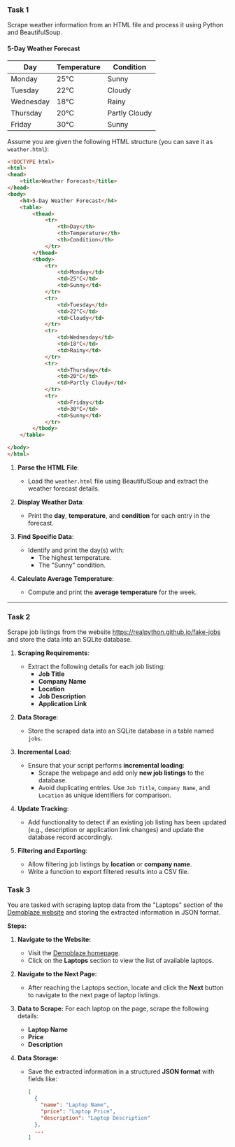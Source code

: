 ### Task 1

Scrape weather information from an HTML file and process it using Python and BeautifulSoup.

<h4>5-Day Weather Forecast</h4>
<table>
    <thead>
        <tr>
            <th>Day</th>
            <th>Temperature</th>
            <th>Condition</th>
        </tr>
    </thead>
    <tbody>
        <tr>
            <td>Monday</td>
            <td>25°C</td>
            <td>Sunny</td>
        </tr>
        <tr>
            <td>Tuesday</td>
            <td>22°C</td>
            <td>Cloudy</td>
        </tr>
        <tr>
            <td>Wednesday</td>
            <td>18°C</td>
            <td>Rainy</td>
        </tr>
        <tr>
            <td>Thursday</td>
            <td>20°C</td>
            <td>Partly Cloudy</td>
        </tr>
        <tr>
            <td>Friday</td>
            <td>30°C</td>
            <td>Sunny</td>
        </tr>
    </tbody>
</table>

Assume you are given the following HTML structure (you can save it as `weather.html`):

```html
<!DOCTYPE html>
<html>
<head>
    <title>Weather Forecast</title>
</head>
<body>
    <h4>5-Day Weather Forecast</h4>
    <table>
        <thead>
            <tr>
                <th>Day</th>
                <th>Temperature</th>
                <th>Condition</th>
            </tr>
        </thead>
        <tbody>
            <tr>
                <td>Monday</td>
                <td>25°C</td>
                <td>Sunny</td>
            </tr>
            <tr>
                <td>Tuesday</td>
                <td>22°C</td>
                <td>Cloudy</td>
            </tr>
            <tr>
                <td>Wednesday</td>
                <td>18°C</td>
                <td>Rainy</td>
            </tr>
            <tr>
                <td>Thursday</td>
                <td>20°C</td>
                <td>Partly Cloudy</td>
            </tr>
            <tr>
                <td>Friday</td>
                <td>30°C</td>
                <td>Sunny</td>
            </tr>
        </tbody>
    </table>

</body>
</html>
```

1. **Parse the HTML File**:

   - Load the `weather.html` file using BeautifulSoup and extract the weather forecast details.
2. **Display Weather Data**:

   - Print the **day**, **temperature**, and **condition** for each entry in the forecast.
3. **Find Specific Data**:

   - Identify and print the day(s) with:
     - The highest temperature.
     - The "Sunny" condition.
4. **Calculate Average Temperature**:

   - Compute and print the **average temperature** for the week.

---

### Task 2

Scrape job listings from the website https://realpython.github.io/fake-jobs and store the data into an SQLite database.

1. **Scraping Requirements**:

   - Extract the following details for each job listing:
     - **Job Title**
     - **Company Name**
     - **Location**
     - **Job Description**
     - **Application Link**
2. **Data Storage**:

   - Store the scraped data into an SQLite database in a table named `jobs`.
3. **Incremental Load**:

   - Ensure that your script performs **incremental loading**:
     - Scrape the webpage and add only **new job listings** to the database.
     - Avoid duplicating entries. Use `Job Title`, `Company Name`, and `Location` as unique identifiers for comparison.
4. **Update Tracking**:

   - Add functionality to detect if an existing job listing has been updated (e.g., description or application link changes) and update the database record accordingly.
5. **Filtering and Exporting**:

   - Allow filtering job listings by **location** or **company name**.
   - Write a function to export filtered results into a CSV file.

### Task 3

You are tasked with scraping laptop data from the "Laptops" section of the [Demoblaze website](https://www.demoblaze.com/) and storing the extracted information in JSON format.

**Steps:**

1. **Navigate to the Website:**

   - Visit the [Demoblaze homepage](https://www.demoblaze.com/).
   - Click on the **Laptops** section to view the list of available laptops.
2. **Navigate to the Next Page:**

   - After reaching the Laptops section, locate and click the **Next** button to navigate to the next page of laptop listings.
3. **Data to Scrape:**
   For each laptop on the page, scrape the following details:

   - **Laptop Name**
   - **Price**
   - **Description**
4. **Data Storage:**

   - Save the extracted information in a structured **JSON format** with fields like:
     ```json
     [
       {
         "name": "Laptop Name",
         "price": "Laptop Price",
         "description": "Laptop Description"
       },
       ...
     ]
     ```
